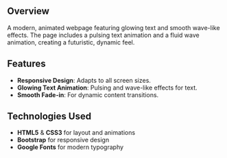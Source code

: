 

## Overview

A modern, animated webpage featuring glowing text and smooth wave-like effects. The page includes a pulsing text animation and a fluid wave animation, creating a futuristic, dynamic feel.

## Features

- **Responsive Design**: Adapts to all screen sizes.
- **Glowing Text Animation**: Pulsing and wave-like effects for text.
- **Smooth Fade-in**: For dynamic content transitions.

## Technologies Used

- **HTML5** & **CSS3** for layout and animations
- **Bootstrap** for responsive design
- **Google Fonts** for modern typography


